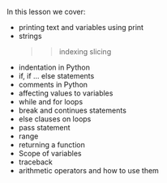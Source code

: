 In this lesson we cover:

+ printing text and variables using print
+ strings
    >> indexing
    >> slicing
+ indentation in Python
+ if, if ... else statements
+ comments in Python
+ affecting values to variables
+ while and for loops
+ break and continues statements
+ else clauses on loops
+ pass statement
+ range
+ returning a function
+ Scope of variables
+ traceback
+ arithmetic operators and how to use them

